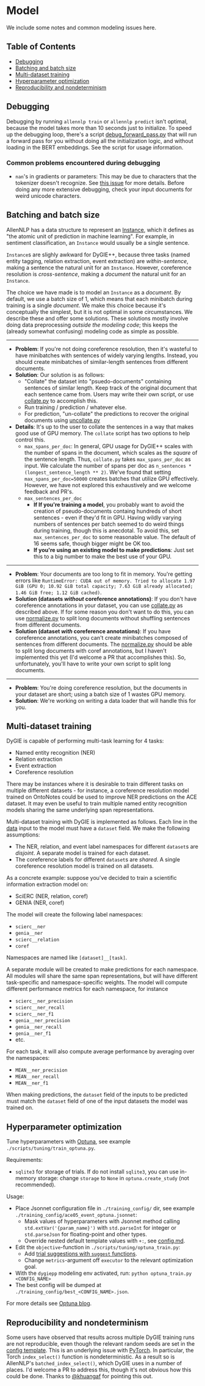 # Model

We include some notes and common modeling issues here.

## Table of Contents
- [Debugging](#debugging)
- [Batching and batch size](#batching-and-batch-size)
- [Multi-dataset training](#multi-dataset-training)
- [Hyperparameter optimization](#hyperparameter-optimization)
- [Reproducibility and nondeterminism](#reproducibility-and-nondeterminism)

## Debugging

Debugging by running `allennlp train` or `allennlp predict` isn't optimal, because the model takes more than 10 seconds just to initialize. To speed up the debugging loop, there's a script [debug_forward_pass.py](../scripts/debug/debug_forward_pass.py) that will run a forward pass for you without doing all the initialization logic, and without loading in the BERT embeddings. See the script for usage information.

### Common problems encountered during debugging

- `nan`'s in gradients or parameters: This may be due to characters that the tokenizer doesn't recognize. See [this issue](https://github.com/allenai/allennlp/issues/4612) for more details. Before doing any more extensive debugging, check your input documents for weird unicode characters.


## Batching and batch size

AllenNLP has a data structure to represent an [Instance](https://guide.allennlp.org/reading-data#1), which it defines as "the atomic unit of prediction in machine learning". For example, in sentiment classification, an `Instance` would usually be a single sentence.

`Instance`s are slighly awkward for DyGIE++, because
three tasks (named entity tagging, relation extraction, event extraction) are *within-sentence*, making a sentence the natural unit for an `Instance`. However, coreference resolution is *cross-sentence*, making a *document* the natural unit for an `Instance`.

The choice we have made is to model an `Instance` as a *document*. By default, we use a batch size of 1, which means that each minibatch during training is a single *document*. We make this choice because it's conceptually the simplest, but it is not optimal in some circumstances. We describe these and offer some solutions. These solutions mostly involve doing data preprocessing *outside the modeling code*; this keeps the (already somewhat confusing) modeling code as simple as possible.

--------------------

- **Problem**: If you're not doing coreference resolution, then it's wasteful to have minibatches with sentences of widely varying lengths. Instead, you should create minibatches of similar-length sentences from different documents.
- **Solution**: Our solution is as follows:
  - "Collate" the dataset into "psuedo-documents" containing sentences of similar length. Keep track of the original document that each sentence came from. Users may write their own script, or use [collate.py](../scripts/data/shared/collate.py) to accomplish this.
  - Run training / prediction / whatever else.
  - For prediction, "un-collate" the predictions to recover the original documents using [uncollate.py](../scripts/data/shared/uncollate.py)
- **Details**: It's up to the user to collate the sentences in a way that makes good use of GPU memory. The `collate` script has two options to help control this.
  - `max_spans_per_doc`: In general, GPU usage for DyGIE++ scales with the number of spans in the document, which scales as the *square* of the sentence length. Thus, `collate.py` takes `max_spans_per_doc` as input. We calculate the number of spans per doc as `n_sentences * (longest_sentence_length ** 2)`. We've found that setting `max_spans_per_doc=50000` creates batches that utilize GPU effectively. However, we have not explored this exhaustively and we welcome feedback and PR's.
  - `max_sentences_per_doc`
    - **If If you're training a model**, you probably want to avoid the creation of pseudo-documents containg hundreds of short sentences - even if they'd fit in GPU. Having wildly varying numbers of sentences per batch seemed to do weird things during training, though this is anecdotal. To avoid this, set `max_sentences_per_doc` to some reasonable value. The default of 16 seems safe, though bigger might be OK too.
    - **If you're using an existing model to make predictions**: Just set this to a big number to make the best use of your GPU.

--------------------

- **Problem**: Your documents are too long to fit in memory. You're getting errors like `RuntimeError: CUDA out of memory. Tried to allocate 1.97 GiB (GPU 0; 10.92 GiB total capacity; 7.63 GiB already allocated; 1.46 GiB free; 1.12 GiB cached)`.
- **Solution (datasets *without* coreference annotations)**: If you don't have coreference annotations in your dataset, you can use [collate.py](../scripts/data/shared/collate.py) as described above. If for some reason you don't want to do this, you can use [normalize.py](../scripts/data/shared/normalize.py) to split long documents without shuffling sentences from different documents.
- **Solution (dataset *with* coreference annotations)**: If you have coreference annotations, you can't create minibatches composed of sentences from different documents. The [normalize.py](../scripts/data/shared/normalize.py) should be able to split long documents with coref annotations, but I haven't implemented this yet (I'd welcome a PR that accomplishes this). So, unfortunately, you'll have to write your own script to split long documents.

--------------------

- **Problem**: You're doing coreference resolution, but the documents in your dataset are short; using a batch size of 1 wastes GPU memory.
- **Solution**: We're working on writing a data loader that will handle this for you.


## Multi-dataset training

DyGIE is capable of performing multi-task learning for 4 tasks:
- Named entity recognition (NER)
- Relation extraction
- Event extraction
- Coreference resolution

There may be instances where it is desirable to train different tasks on multiple different datasets - for instance, a coreference resolution model trained on OntoNotes could be used to improve NER predictions on the ACE dataset. It may even be useful to train multiple named entity recognition models sharing the same underlying span representations.

Multi-dataset training with DyGIE is implemented as follows. Each line in the [data](data.md) input to the model must have a `dataset` field. We make the following assumptions:

- The NER, relation, and event label namespaces for different `dataset`s are _disjoint_. A separate model is trained for each dataset.
- The coreference labels for different `dataset`s are _shared_. A single coreference resolution model is trained on all datasets.

As a concrete example: suppose you've decided to train a scientific information extraction model on:

- SciERC (NER, relation, coref)
- GENIA (NER, coref)

The model will create the following label namespaces:

- `scierc__ner`
- `genia__ner`
- `scierc__relation`
- `coref`

Namespaces are named like `[dataset]__[task]`.

A separate module will be created to make predictions for each namespace. All modules will share the same span representations, but will have different task-specific and namespace-specific weights. The model will compute different performance metrics for each namespace, for instance

- `scierc__ner_precision`
- `scierc__ner_recall`
- `scierc__ner_f1`
- `genia__ner_precision`
- `genia__ner_recall`
- `genia__ner_f1`
- etc.

For each task, it will also compute average performance by averaging over the namespaces:

- `MEAN__ner_precision`
- `MEAN__ner_recall`
- `MEAN__ner_f1`

When making predictions, the `dataset` field of the inputs to be predicted must match the `dataset` field of one of the input datasets the model was trained on.


## Hyperparameter optimization

Tune hyperparameters with [Optuna](https://optuna.org), see example `./scripts/tuning/train_optuna.py`.

Requirements:
- `sqlite3` for storage of trials.
If do not install `sqlite3`, you can use in-memory storage: change `storage` to `None` in `optuna.create_study` (not recommended).

Usage:
- Place Jsonnet configuration file in `./training_config/` dir, see example `./training_config/ace05_event_optuna.jsonnet`:
  - Mask values of hyperparameters with Jsonnet method calling `std.extVar('{param_name}')` with `std.parseInt` for integer or `std.parseJson` for floating-point and other types.
  - Override nested default template values with `+:`, see [config.md](`./doc/config.md`).
- Edit the `objective`-function in `./scripts/tuning/optuna_train.py`:
  - Add [trial suggestions with `suggest` functions](https://optuna.readthedocs.io/en/stable/reference/generated/optuna.trial.Trial.html).
  - Change `metrics`-argument off `executor` to the relevant optimization goal.
- With the `dygiepp` modeling env activated, run: `python optuna_train.py <CONFIG_NAME>`
- The best config will be dumped at `./training_config/best_<CONFIG_NAME>.json`.

For more details see [Optuna blog](https://medium.com/optuna/hyperparameter-optimization-for-allennlp-using-optuna-54b4bfecd78b).


## Reproducibility and nondeterminism

Some users have observed that results across multiple DyGIE training runs are not reproducible, even though the relevant random seeds are set in the [config template](../training_config/template.libsonnet). This is an underlying issue with [PyTorch](https://pytorch.org/docs/stable/notes/randomness.html). In particular, the Torch `index_select()` function is nondeterministic. As a result so is AllenNLP's `batched_index_select()`, which DyGIE uses in a number of places. I'd welcome a PR to address this, though it's not obvious how this could be done. Thanks to [@khuangaf](https://github.com/khuangaf) for pointing this out.
